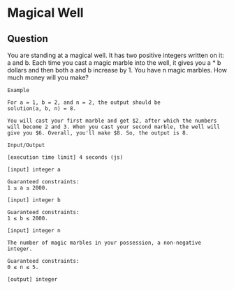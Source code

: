 # Magical Well

## Question

You are standing at a magical well. It has two positive integers written on it: a and b. Each time you cast a magic marble into the well, it gives you a * b dollars and then both a and b increase by 1. You have n magic marbles. How much money will you make?


```
Example

For a = 1, b = 2, and n = 2, the output should be
solution(a, b, n) = 8.

You will cast your first marble and get $2, after which the numbers will become 2 and 3. When you cast your second marble, the well will give you $6. Overall, you'll make $8. So, the output is 8.

Input/Output

[execution time limit] 4 seconds (js)

[input] integer a

Guaranteed constraints:
1 ≤ a ≤ 2000.

[input] integer b

Guaranteed constraints:
1 ≤ b ≤ 2000.

[input] integer n

The number of magic marbles in your possession, a non-negative integer.

Guaranteed constraints:
0 ≤ n ≤ 5.

[output] integer


```

